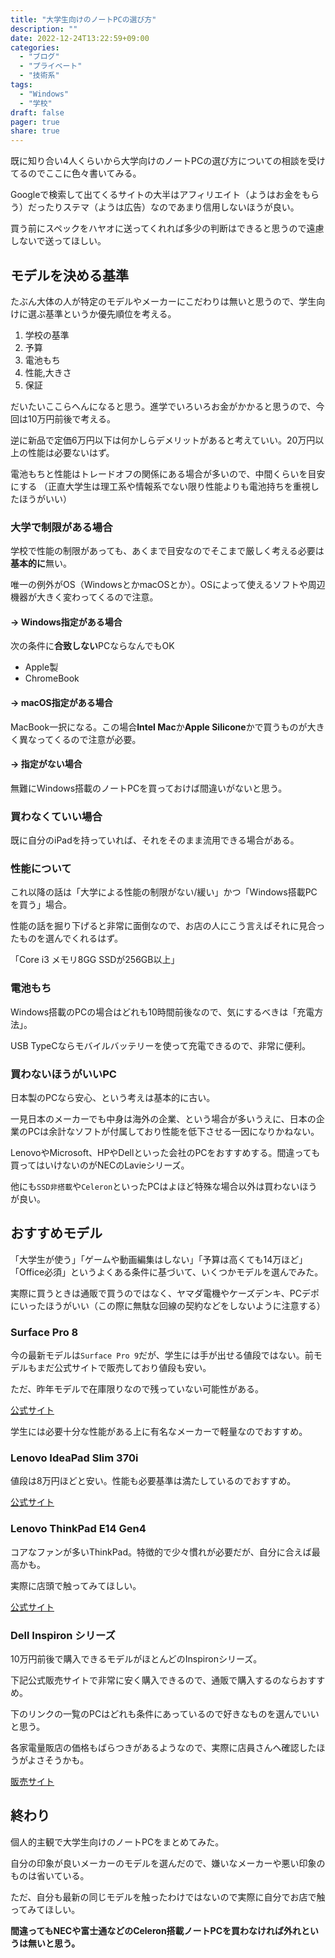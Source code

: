```yaml
---
title: "大学生向けのノートPCの選び方"
description: ""
date: 2022-12-24T13:22:59+09:00
categories:
  - "ブログ"
  - "プライベート"
  - "技術系"
tags:
  - "Windows"
  - "学校"
draft: false
pager: true
share: true
---
```


既に知り合い4人くらいから大学向けのノートPCの選び方についての相談を受けてるのでここに色々書いてみる。

Googleで検索して出てくるサイトの大半はアフィリエイト（ようはお金をもらう）だったりステマ（ようは広告）なのであまり信用しないほうが良い。

買う前にスペックをハヤオに送ってくれれば多少の判断はできると思うので遠慮しないで送ってほしい。

## モデルを決める基準

たぶん大体の人が特定のモデルやメーカーにこだわりは無いと思うので、学生向けに選ぶ基準というか優先順位を考える。

1. 学校の基準
2. 予算
3. 電池もち
4. 性能,大きさ
5. 保証

だいたいここらへんになると思う。進学でいろいろお金がかかると思うので、今回は10万円前後で考える。

逆に新品で定価6万円以下は何かしらデメリットがあると考えていい。20万円以上の性能は必要ないはず。

電池もちと性能はトレードオフの関係にある場合が多いので、中間くらいを目安にする
（正直大学生は理工系や情報系でない限り性能よりも電池持ちを重視したほうがいい）

### 大学で制限がある場合

学校で性能の制限があっても、あくまで目安なのでそこまで厳しく考える必要は**基本的に**無い。

唯一の例外がOS（WindowsとかmacOSとか）。OSによって使えるソフトや周辺機器が大きく変わってくるので注意。

#### → Windows指定がある場合

次の条件に**合致しない**PCならなんでもOK

- Apple製
- ChromeBook

#### → macOS指定がある場合

MacBook一択になる。この場合**Intel Mac**か**Apple Silicone**かで買うものが大きく異なってくるので注意が必要。

#### → 指定がない場合

無難にWindows搭載のノートPCを買っておけば間違いがないと思う。

### 買わなくていい場合

既に自分のiPadを持っていれば、それをそのまま流用できる場合がある。

### 性能について

これ以降の話は「大学による性能の制限がない/緩い」かつ「Windows搭載PCを買う」場合。

性能の話を掘り下げると非常に面倒なので、お店の人にこう言えばそれに見合ったものを選んでくれるはず。

「Core i3 メモリ8GG SSDが256GB以上」

### 電池もち

Windows搭載のPCの場合はどれも10時間前後なので、気にするべきは「充電方法」。

USB TypeCならモバイルバッテリーを使って充電できるので、非常に便利。

### 買わないほうがいいPC

日本製のPCなら安心、という考えは基本的に古い。

一見日本のメーカーでも中身は海外の企業、という場合が多いうえに、日本の企業のPCは余計なソフトが付属しており性能を低下させる一因になりかねない。

LenovoやMicrosoft、HPやDellといった会社のPCをおすすめする。間違っても買ってはいけないのがNECのLavieシリーズ。

他にも`SSD非搭載`や`Celeron`といったPCはよほど特殊な場合以外は買わないほうが良い。

## おすすめモデル

「大学生が使う」「ゲームや動画編集はしない」「予算は高くても14万ほど」「Office必須」というよくある条件に基づいて、いくつかモデルを選んでみた。

実際に買うときは通販で買うのではなく、ヤマダ電機やケーズデンキ、PCデポにいったほうがいい（この際に無駄な回線の契約などをしないように注意する）

### Surface Pro 8

今の最新モデルは`Surface Pro 9`だが、学生には手が出せる値段ではない。前モデルもまだ公式サイトで販売しており値段も安い。

ただ、昨年モデルで在庫限りなので残っていない可能性がある。

[公式サイト](https://www.microsoft.com/ja-jp/d/surface-pro-8/8qwcrtq8v8xg)

学生には必要十分な性能がある上に有名なメーカーで軽量なのでおすすめ。


### Lenovo IdeaPad Slim 370i

値段は8万円ほどと安い。性能も必要基準は満たしているのでおすすめ。

[公式サイト](https://www.lenovo.com/jp/ja/p/laptops/ideapad/ideapad-slim-3-series/ideapad-3i-gen-7-(14-inch-intel)/len101i0052)

### Lenovo ThinkPad E14 Gen4

コアなファンが多いThinkPad。特徴的で少々慣れが必要だが、自分に合えば最高かも。

実際に店頭で触ってみてほしい。

[公式サイト](https://www.lenovo.com/jp/ja/p/laptops/thinkpad/thinkpad-e-series/thinkpad-e14-gen-4-(14-inch-intel)/len101t0042)


### Dell Inspiron シリーズ

10万円前後で購入できるモデルがほとんどのInspironシリーズ。

下記公式販売サイトで非常に安く購入できるので、通販で購入するのならおすすめ。

下のリンクの一覧のPCはどれも条件にあっているので好きなものを選んでいいと思う。

各家電量販店の価格もばらつきがあるようなので、実際に店員さんへ確認したほうがよさそうかも。

[販売サイト](https://www.dell.com/ja-jp/shop/%E3%83%87%E3%83%AB%E3%81%AE%E3%83%8E%E3%83%BC%E3%83%88%E3%83%91%E3%82%BD%E3%82%B3%E3%83%B3/sr/laptops/inspiron-laptops/microsoft-office-%E3%81%82%E3%82%8A?appliedRefinements=39970,37653,37654,37791,37680)

## 終わり

個人的主観で大学生向けのノートPCをまとめてみた。

自分の印象が良いメーカーのモデルを選んだので、嫌いなメーカーや悪い印象のものは省いている。

ただ、自分も最新の同じモデルを触ったわけではないので実際に自分でお店で触ってみてほしい。

**間違ってもNECや富士通などのCeleron搭載ノートPCを買わなければ外れというは無いと思う。**
